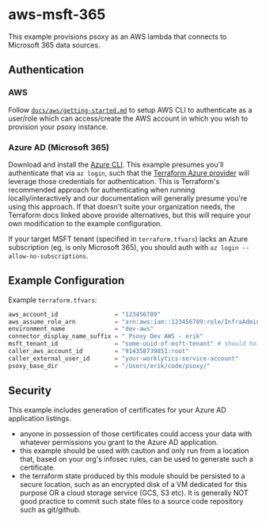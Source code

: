 # aws-msft-365

This example provisions psoxy as an AWS lambda that connects to Microsoft 365 data sources.

## Authentication

### AWS
Follow [`docs/aws/getting-started.md`](../../../docs/aws/getting-started.md) to setup AWS CLI to
authenticate as a user/role which can access/create the AWS account in which you wish to provision
your psoxy instance.

### Azure AD (Microsoft 365)
Download and install the [Azure CLI](https://docs.microsoft.com/en-us/cli/azure/install-azure-cli).
This example presumes you'll authenticate that via `az login`, such that the [Terraform Azure
provider](https://registry.terraform.io/providers/hashicorp/azuread/latest/docs) will leverage those
credentials for authentication. This is Terraform's recommended approach for authenticating when
running locally/interactively and our documentation will generally presume you're using this
approach.  If that doesn't suite your organization needs, the Terraform docs linked above provide
alternatives, but this will require your own modification to the example configuration.

If your target MSFT tenant (specified in `terraform.tfvars`) lacks an Azure subscription (eg, is
only Microsoft 365), you should auth with `az login --allow-no-subscriptions`.


## Example Configuration

Example `terraform.tfvars`:
```terraform
aws_account_id                = "123456789"
aws_assume_role_arn           = "arn:aws:iam::123456789:role/InfraAdmin"
environment_name              = "dev-aws"
connector_display_name_suffix = " Psoxy Dev AWS - erik"
msft_tenant_id                = "some-uuid-of-msft-tenant" # should hold your Microsoft 365 instance
caller_aws_account_id         = "914358739851:root"
caller_external_user_id       = "your-worklytics-service-account"
psoxy_base_dir                = "/Users/erik/code/psoxy/"
```


## Security

This example includes generation of certificates for your Azure AD application listings.
   - anyone in possession of those certificates could access your data with whatever permissions you
     grant to the Azure AD application.
   - this example should be used with caution and only run from a location that, based on your
     org's infosec rules, can be used to generate such a certificate.
   - the terraform state produced by this module should be persisted to a secure location, such as
     an encrypted disk of a VM dedicated for this purpose OR a cloud storage service (GCS, S3 etc).
     It is generally NOT good practice to commit such state files to a source code repository such
     as git/github.


